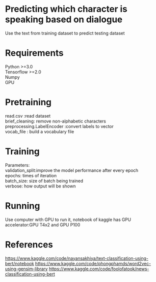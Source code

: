 # Predicting which character is speaking based on dialogue 
Use the text from training dataset to predict testing dataset
# Requirements
Python >=3.0<br />
Tensorflow >=2.0<br />
Numpy <br/>
GPU  <br/>
# Pretraining
read.csv :read dataset<br />
brief_cleaning: remove non-alphabetic characters<br />
preprocessing.LabelEncoder :convert labels to vector<br />
vocab_file : build a vocabulary file
# Training
Parameters: <br />
validation_split:improve the model performance after every epoch<br />
epochs: times of iteration <br />
batch_size: size of batch being trained<br />
verbose: how output will be shown
# Running
Use computer with GPU to run it, notebook of kaggle has GPU accelerator:GPU T4x2 and GPU P100


# References
https://www.kaggle.com/code/nayansakhiya/text-classification-using-bert/notebook
https://www.kaggle.com/code/phongphamds/word2vec-using-gensim-library
https://www.kaggle.com/code/foolofatook/news-classification-using-bert
